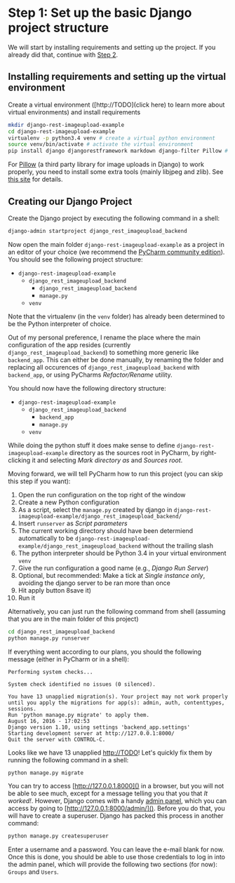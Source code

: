 # Step 1: Set up the basic Django project structure
We will start by installing requirements and setting up the project. If you already did that, continue with [Step 2](step2.md).

## Installing requirements and setting up the virtual environment
Create a virtual environment ([http://TODO](click here) to learn more about virtual environments) and install requirements
```bash
mkdir django-rest-imageupload-example
cd django-rest-imageupload-example
virtualenv -p python3.4 venv # create a virtual python environment
source venv/bin/activate # activate the virtual environment
pip install django djangorestframework markdown django-filter Pillow # install requirements
```

For [Pillow](https://python-pillow.org/) (a third party library for image uploads in Django) to work properly, you need to install some 
extra tools (mainly libjpeg and zlib). See [this site](http://pillow.readthedocs.io/en/3.1.x/installation.html#building-on-linux) for details.

## Creating our Django Project
Create the Django project by executing the following command in a shell:
```bash
django-admin startproject django_rest_imageupload_backend
```

Now open the main folder `django-rest-imageupload-example` as a project in an editor of your choice
(we recommend the [PyCharm community edition](https://www.jetbrains.com/pycharm/download/#section=linux)). 
You should see the following project structure:

 * `django-rest-imageupload-example`
     * `django_rest_imageupload_backend`
         * `django_rest_imageupload_backend`
         * `manage.py`
     * `venv`

Note that the virtualenv (in the `venv` folder) has already been determined to be the Python interpreter of choice.

Out of my personal preference, I rename the place where the main configuration of the app resides (currently
`django_rest_imageupload_backend`) to something more generic like `backend_app`. This can either be done manually, 
by renaming the folder and replacing all occurences of `django_rest_imageupload_backend` with `backend_app`, or using
PyCharms _Refactor/Rename_ utility.

You should now have the following directory structure:

 * `django-rest-imageupload-example`
     * `django_rest_imageupload_backend`
         * `backend_app`
         * `manage.py`
     * `venv`


While doing the python stuff it does make sense to define `django-rest-imageupload-example` directory
as the sources root in PyCharm, by right-clicking it and selecting _Mark directory as_ and _Sources root_.


Moving forward, we will tell PyCharm how to run this project (you can skip this step if you want):
 
 1. Open the run configuration on the top right of the window
 1. Create a new Python configuration
 1. As a script, select the `manage.py` created by django in `django-rest-imageupload-example/django_rest_imageupload_backend/`
 1. Insert `runserver` as _Script parameters_ 
 1. The current working directory should have been determiend automatically to be `django-rest-imageupload-example/django_rest_imageupload_backend` without the trailing slash
 1. The python interpreter should be Python 3.4 in your virtual environment `venv`
 1. Give the run configuration a good name (e.g., *Django Run Server*) 
 1. Optional, but recommended: Make a tick at _Single instance only_, avoiding the django server to be ran more than once
 1. Hit apply button 8save it)
 1. Run it
 
Alternatively, you can just run the following command from shell (assuming that you are in the main folder of this project)
```bash
cd django_rest_imageupload_backend
python manage.py runserver
```

If everything went according to our plans, you should the following message (either in PyCharm or in a shell):
```
Performing system checks...

System check identified no issues (0 silenced).

You have 13 unapplied migration(s). Your project may not work properly until you apply the migrations for app(s): admin, auth, contenttypes, sessions.
Run 'python manage.py migrate' to apply them.
August 16, 2016 - 17:02:53
Django version 1.10, using settings 'backend_app.settings'
Starting development server at http://127.0.0.1:8000/
Quit the server with CONTROL-C.
```


Looks like we have 13 unapplied [http://TODO](migrations)! Let's quickly fix them by running the following command in a shell:
```bash
python manage.py migrate
```


You can try to access [http://127.0.0.1.8000]() in a browser, but you will not be able to see much, except for a message
telling you that you that _It worked!_. However, Django comes with a handy [admin panel](https://docs.djangoproject.com/en/1.10/ref/contrib/admin/), which you can 
access by going to [http://127.0.0.1:8000/admin/](). Before you do that, you will have to create a superuser. Django
has packed this process in another command:
```bash
python manage.py createsuperuser
```
Enter a username and a password. You can leave the e-mail blank for now. Once this is done, you should be able to use
those credentials to log in into the admin panel, which will provide the following two sections (for now): `Groups` and 
`Users`. 

